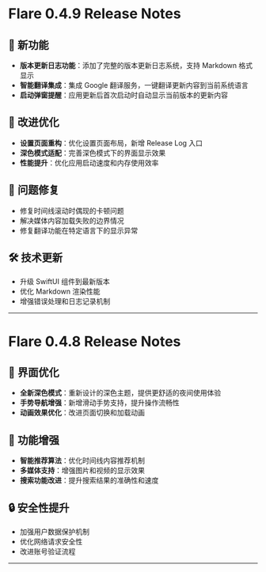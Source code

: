 # Flare 0.4.9 Release Notes

## 🎉 新功能
- **版本更新日志功能**：添加了完整的版本更新日志系统，支持 Markdown 格式显示
- **智能翻译集成**：集成 Google 翻译服务，一键翻译更新内容到当前系统语言
- **启动弹窗提醒**：应用更新后首次启动时自动显示当前版本的更新内容

## 🔧 改进优化
- **设置页面重构**：优化设置页面布局，新增 Release Log 入口
- **深色模式适配**：完善深色模式下的界面显示效果
- **性能提升**：优化应用启动速度和内存使用效率

## 🐛 问题修复
- 修复时间线滚动时偶现的卡顿问题
- 解决媒体内容加载失败的边界情况
- 修复翻译功能在特定语言下的显示异常

## 🛠 技术更新
- 升级 SwiftUI 组件到最新版本
- 优化 Markdown 渲染性能
- 增强错误处理和日志记录机制

----------

# Flare 0.4.8 Release Notes

## 🎨 界面优化
- **全新深色模式**：重新设计的深色主题，提供更舒适的夜间使用体验
- **手势导航增强**：新增滑动手势支持，提升操作流畅性
- **动画效果优化**：改进页面切换和加载动画

## 📱 功能增强
- **智能推荐算法**：优化时间线内容推荐机制
- **多媒体支持**：增强图片和视频的显示效果
- **搜索功能改进**：提升搜索结果的准确性和速度

## 🔒 安全性提升
- 加强用户数据保护机制
- 优化网络请求安全性
- 改进账号验证流程

----------
